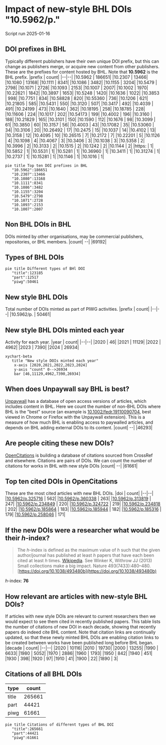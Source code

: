 # Impact of new-style BHL DOIs "10.5962/p."
Script run 2025-01-16

## DOI prefixes in BHL
Typically different publishers have their own unique DOI prefix, but this can change as publishers merge, or acquire new content from other publishers. These are the prefixes for content hosted by BHL. Note that **10.5962** is the BHL prefix.
|prefix | count|
|--|--|
|10.5962 | 186651|
|10.2307 | 13466|
|10.1080 | 13168|
|10.1111 | 8341|
|10.1086 | 3482|
|10.1155 | 3204|
|10.5479 | 2798|
|10.1071 | 2728|
|10.1093 | 2153|
|10.1007 | 2007|
|10.1002 | 1970|
|10.22621 | 1842|
|10.3897 | 1653|
|10.5248 | 1420|
|10.1636 | 1022|
|10.3853 | 998|
|10.7751 | 834|
|10.58828 | 820|
|10.55360 | 736|
|10.1206 | 621|
|10.21805 | 585|
|10.5431 | 550|
|10.3120 | 507|
|10.3417 | 492|
|10.4039 | 491|
|10.24199 | 473|
|10.1640 | 362|
|10.18195 | 258|
|10.18785 | 228|
|10.11606 | 224|
|10.1017 | 202|
|10.54173 | 199|
|10.4002 | 196|
|10.3160 | 188|
|10.21829 | 165|
|10.3101 | 150|
|10.1590 | 112|
|10.1676 | 98|
|10.3099 | 61|
|10.3850 | 60|
|10.3157 | 56|
|10.4003 | 43|
|10.17082 | 35|
|10.53060 | 34|
|10.3106 | 20|
|10.26492 | 17|
|10.2475 | 15|
|10.1037 | 14|
|10.4102 | 13|
|10.3158 | 12|
|10.4095 | 10|
|10.26515 | 7|
|10.2172 | 7|
|10.22201 | 5|
|10.1126 | 4|
|10.1098 | 4|
|10.4067 | 3|
|10.3406 | 3|
|10.1038 | 3|
|10.5358 | 2|
|10.3996 | 2|
|10.3133 | 2|
|10.1515 | 2|
|10.1242 | 2|
|10.1144 | 2|
|https: | 1|
|10.5852 | 1|
|10.5531 | 1|
|10.5281 | 1|
|10.36960 | 1|
|10.3411 | 1|
|10.31274 | 1|
|10.2737 | 1|
|10.15281 | 1|
|10.1146 | 1|
|10.1016 | 1|

```mermaid
pie title Top ten DOI prefixes in BHL
   "10.5962":186651
   "10.2307":13466
   "10.1080":13168
   "10.1111":8341
   "10.1086":3482
   "10.1155":3204
   "10.5479":2798
   "10.1071":2728
   "10.1093":2153
   "10.1007":2007

```

## Non BHL DOIs in BHL
DOIs minted by other organisations, may be commercial publishers, repositories, or BHL members.
|count|
--|
|69192|


## Types of BHL DOIs
```mermaid
pie title Different types of BHl DOI
   "title":123185
   "part":12517
   "piwg":50461

```

## New style BHL DOIs
Total number of DOIs minted as part of PIWG activities.
|prefix | count|
|--|--|
|10.5962/p. | 50461|


## New style BHL DOIs minted each year
Activity for each year.
|year | count|
|--|--|
|2020 | 46|
|2021 | 11129|
|2022 | 4962|
|2023 | 7390|
|2024 | 26934|

```mermaid
xychart-beta
   title "New style DOIs minted each year"
    x-axis [2020,2021,2022,2023,2024]
    y-axis "count" 0-->26934
    bar [46,11129,4962,7390,26934]
```

## When does Unpaywall say BHL is best?
[Unpaywall](https://unpaywall.org/) has a database of open access versions of articles, which includes content in BHL. Here we count the number of non-BHL DOIs where BHL is the "best" source (an example is [10.1002/fedr.19110090704](http://doi.org/10.1002/fedr.19110090704), best viewed in Chrome or Firefox with the Unpaywall extension). This is a measure of how much BHL is enabling access to paywalled articles, and depends on BHL adding external DOIs to its content.
|count|
--|
|46293|


## Are people citing these new DOIs?
[OpenCitations](http://opencitations.net) is building a database of citations sourced from CrossRef and elsewhere. Citations are pairs of DOIs. We can count the number of citations for works in BHL with new style DOIs
|count|
--|
|61661|


## Top ten cited DOIs in OpenCitations
These are the most cited articles with new BHL DOIs.
|doi | count|
|--|--|
|[10.5962/p.325716](https://doi.org/10.5962/p.325716) | 562|
|[10.5962/p.360338](https://doi.org/10.5962/p.360338) | 263|
|[10.5962/p.313819](https://doi.org/10.5962/p.313819) | 247|
|[10.5962/p.234849](https://doi.org/10.5962/p.234849) | 220|
|[10.5962/p.324722](https://doi.org/10.5962/p.324722) | 219|
|[10.5962/p.234818](https://doi.org/10.5962/p.234818) | 202|
|[10.5962/p.185864](https://doi.org/10.5962/p.185864) | 183|
|[10.5962/p.185944](https://doi.org/10.5962/p.185944) | 182|
|[10.5962/p.185316](https://doi.org/10.5962/p.185316) | 179|
|[10.5962/p.258046](https://doi.org/10.5962/p.258046) | 171|


## If the new DOIs were a researcher what would be their _h_-index?
> The _h_-index is defined as the maximum value of _h_ such that the given author/journal has published at least _h_ papers that have each been cited at least _h_ times. [Wikipedia](https://en.wikipedia.org/wiki/H-index). See Winker K, Withrow JJ (2013) Small collections make a big impact. Nature 493(7433):480–480. [https://doi.org/10.1038/493480b](https://doi.org/10.1038/493480b)

_h_-index: **76**

## How relevant are articles with new-style BHL DOIs?
If articles with new style DOIs are relevant to current researchers then we would expect to see them cited in recently published papers. This table lists the number of citations of new DOI in each decade, showing that recently papers do indeed cite BHL content. Note that citation links are continually updated, so that these newly minted BHL DOIs are enabling citation links to be created between works have been published long before BHL began.
|decade | count|
|--|--|
|2020 | 10116|
|2010 | 19730|
|2000 | 13255|
|1990 | 6633|
|1980 | 5052|
|1970 | 2886|
|1960 | 1793|
|1950 | 842|
|1940 | 451|
|1930 | 398|
|1920 | 97|
|1910 | 41|
|1900 | 22|
|1890 | 3|


## Citations of all BHL DOIs
|type | count|
|--|--|
|title | 265661|
|part | 44421|
|piwg | 61661|

```mermaid
pie title Citations of different types of BHL DOI
   "title":265661
   "part":44421
   "piwg":61661

```

